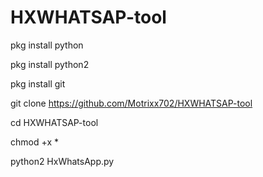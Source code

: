 # HXWHATSAP-tool


pkg install python 


pkg install python2


pkg install git 


git clone https://github.com/Motrixx702/HXWHATSAP-tool


cd HXWHATSAP-tool


chmod +x *


python2 HxWhatsApp.py
